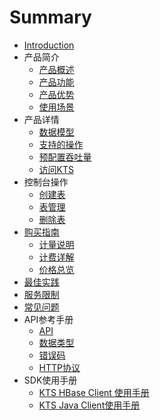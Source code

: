 # Summary

* [Introduction](README.md)
* 产品简介
   * [产品概述](chan_pin_gai_shu.md)
   * [产品功能](chan_pin_gong_neng.md)
   * [产品优势](chan_pin_you_shi.md)
   * [使用场景](shi_yong_chang_jing.md)
* 产品详情
   * [数据模型](shu_ju_mo_xing.md)
   * [支持的操作](zhi_chi_de_cao_zuo.md)
   * [预配置吞吐量](yu_pei_zhi_tun_tu_liang.md)
   * [访问KTS](fang_wen_kts.md)
* 控制台操作
   * [创建表](chuang_jian_biao.md)
   * [表管理](biao_guan_li.md)
   * [删除表](shan_chu_biao.md)
* [购买指南](gou_mai_zhi_nan.md)
   * [计量说明](ji_liang_shuo_ming.md)
   * [计费详解](ji_fei_xiang_jie.md)
   * [价格总览](jia_ge_zong_lan.md)
* [最佳实践](zui_jia_shi_jian.md)
* [服务限制](fu_wu_xian_zhi.md)
* [常见问题](chang_jian_wen_ti.md)
* API参考手册
   * [API](api.md)
   * [数据类型](shu_ju_lei_xing.md)
   * [错误码](cuo_wu_ma.md)
   * [HTTP协议](httpxie_yi.md)
* SDK使用手册
   * [KTS HBase Client 使用手册](kts_hbase_client_shi_yong_shou_ce.md)
   * [KTS Java Client使用手册](kts_java_clientshi_yong_shou_ce.md)

